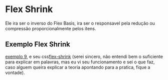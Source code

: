 # Flex Shrink

Ele ira ser o inverso do Flex Basis, ira ser o responsavel pela redução ou compressão proporcionalmente pelos itens.


## Exemplo Flex Shrink

[exemplo 9](9-flex-shrink.html), e seu css[flex-shrink](css/flex-shrink.css) (serei sincero, não entendi bem o suficiente para explicar em palavras, mas eu vi seu funcionamento e sei o que faz, caso alguem queira explicar a teoria apontando para a pratica, fique a vontade).